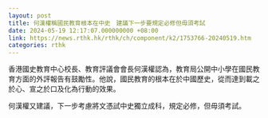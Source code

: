 ```yaml
---
layout: post
title: 何漢權稱國民教育根本在中史　建議下一步要規定必修但毋須考試
date: 2024-05-19 12:17:07.000000000 +08:00
link: https://news.rthk.hk/rthk/ch/component/k2/1753766-20240519.htm
categories: rthk
---
```


香港國史教育中心校長、教育評議會會長何漢權認為，教育局公開中小學在國民教育方面的外評報告有鼓勵性。他說，國民教育的根本在於中國歷史，從而達到載之於心、宣之於口及化為行動的效果。

何漢權又建議，下一步考慮將文憑試中史獨立成科，規定必修，但毋須考試。
